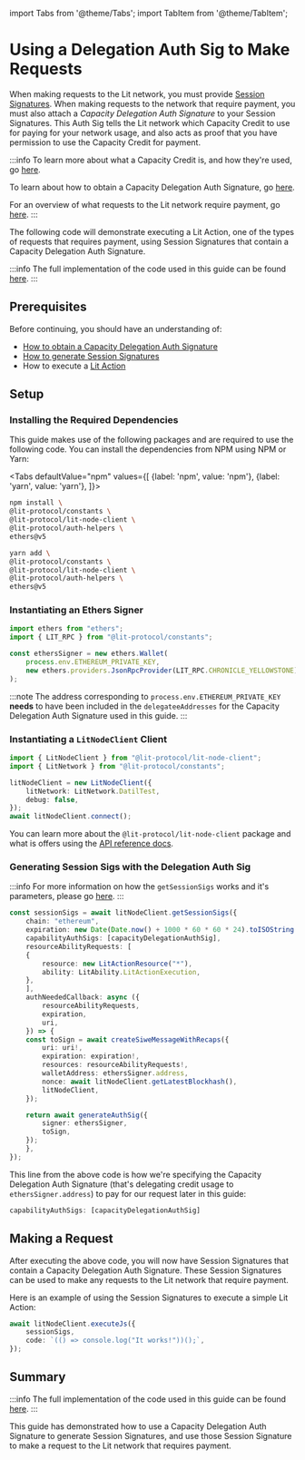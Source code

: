 import Tabs from '@theme/Tabs';
import TabItem from '@theme/TabItem';

# Using a Delegation Auth Sig to Make Requests

When making requests to the Lit network, you must provide [Session Signatures](../sdk/authentication/session-sigs/intro.md). When making requests to the network that require payment, you must also attach a *Capacity Delegation Auth Signature* to your Session Signatures. This Auth Sig tells the Lit network which Capacity Credit to use for paying for your network usage, and also acts as proof that you have permission to use the Capacity Credit for payment.

:::info
To learn more about what a Capacity Credit is, and how they're used, go [here](./capacity-credit-intro.md).

To learn about how to obtain a Capacity Delegation Auth Signature, go [here](./delegating-credit.md).

For an overview of what requests to the Lit network require payment, go [here](./overview.md#overview-of-what-requires-payment).
:::

The following code will demonstrate executing a Lit Action, one of the types of requests that requires payment, using Session Signatures that contain a Capacity Delegation Auth Signature.

:::info
The full implementation of the code used in this guide can be found [here](https://github.com/LIT-Protocol/developer-guides-code/blob/master/paying-for-lit/nodejs/src/getSessionSigsWithCapacityCreditAuthSig.ts).
:::

## Prerequisites

Before continuing, you should have an understanding of:

- [How to obtain a Capacity Delegation Auth Signature](./delegating-credit.md)
- [How to generate Session Signatures](../sdk/authentication/session-sigs/get-session-sigs.md)
- How to execute a [Lit Action](../sdk/serverless-signing/overview)

## Setup

### Installing the Required Dependencies

This guide makes use of the following packages and are required to use the following code. You can install the dependencies from NPM using NPM or Yarn:

<Tabs
defaultValue="npm"
values={[
{label: 'npm', value: 'npm'},
{label: 'yarn', value: 'yarn'},
]}>
<TabItem value="npm">

```bash
npm install \
@lit-protocol/constants \
@lit-protocol/lit-node-client \
@lit-protocol/auth-helpers \
ethers@v5
```

</TabItem>

<TabItem value="yarn">

```bash
yarn add \
@lit-protocol/constants \
@lit-protocol/lit-node-client \
@lit-protocol/auth-helpers \
ethers@v5
```

</TabItem>
</Tabs>

### Instantiating an Ethers Signer

```ts
import ethers from "ethers";
import { LIT_RPC } from "@lit-protocol/constants";

const ethersSigner = new ethers.Wallet(
    process.env.ETHEREUM_PRIVATE_KEY,
    new ethers.providers.JsonRpcProvider(LIT_RPC.CHRONICLE_YELLOWSTONE)
);
```

:::note
The address corresponding to `process.env.ETHEREUM_PRIVATE_KEY` **needs** to have been included in the `delegateeAddresses` for the Capacity Delegation Auth Signature used in this guide.
:::

### Instantiating a `LitNodeClient` Client

```ts
import { LitNodeClient } from "@lit-protocol/lit-node-client";
import { LitNetwork } from "@lit-protocol/constants";

litNodeClient = new LitNodeClient({
    litNetwork: LitNetwork.DatilTest,
    debug: false,
});
await litNodeClient.connect();
```

You can learn more about the `@lit-protocol/lit-node-client` package and what is offers using the [API reference docs](https://v6-api-doc-lit-js-sdk.vercel.app/modules/lit_node_client_src.html).

### Generating Session Sigs with the Delegation Auth Sig

:::info
For more information on how the `getSessionSigs` works and it's parameters, please go [here](../sdk/authentication/session-sigs/get-session-sigs.md).
:::

```ts
const sessionSigs = await litNodeClient.getSessionSigs({
    chain: "ethereum",
    expiration: new Date(Date.now() + 1000 * 60 * 60 * 24).toISOString(), // 24 hours
    capabilityAuthSigs: [capacityDelegationAuthSig],
    resourceAbilityRequests: [
    {
        resource: new LitActionResource("*"),
        ability: LitAbility.LitActionExecution,
    },
    ],
    authNeededCallback: async ({
        resourceAbilityRequests,
        expiration,
        uri,
    }) => {
    const toSign = await createSiweMessageWithRecaps({
        uri: uri!,
        expiration: expiration!,
        resources: resourceAbilityRequests!,
        walletAddress: ethersSigner.address,
        nonce: await litNodeClient.getLatestBlockhash(),
        litNodeClient,
    });

    return await generateAuthSig({
        signer: ethersSigner,
        toSign,
    });
    },
});
```

This line from the above code is how we're specifying the Capacity Delegation Auth Signature (that's delegating credit usage to `ethersSigner.address`) to pay for our request later in this guide:

```ts
capabilityAuthSigs: [capacityDelegationAuthSig]
```

## Making a Request

After executing the above code, you will now have Session Signatures that contain a Capacity Delegation Auth Signature. These Session Signatures can be used to make any requests to the Lit network that require payment.

Here is an example of using the Session Signatures to execute a simple Lit Action:

```ts
await litNodeClient.executeJs({
    sessionSigs,
    code: `(() => console.log("It works!"))();`,
});
```

## Summary

:::info
The full implementation of the code used in this guide can be found [here](https://github.com/LIT-Protocol/developer-guides-code/blob/master/paying-for-lit/nodejs/src/getSessionSigsWithCapacityCreditAuthSig.ts).
:::

This guide has demonstrated how to use a Capacity Delegation Auth Signature to generate Session Signatures, and use those Session Signature to make a request to the Lit network that requires payment.
